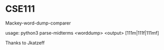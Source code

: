 # CSE111

Mackey-word-dump-comparer

usage: python3 parse-midterms \<worddump> \<output> [111m|111f|111mf]

Thanks to Jkatzeff
